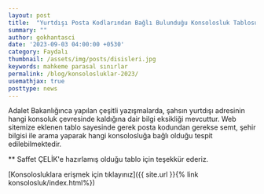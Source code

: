 ```yaml
---
layout: post
title:  "Yurtdışı Posta Kodlarından Bağlı Bulunduğu Konsolosluk Tablosu sisteme eklenmiştir"
summary: ""
author: gokhantasci
date: '2023-09-03 04:00:00 +0530'
category: Faydalı
thumbnail: /assets/img/posts/disisleri.jpg
keywords: mahkeme parasal sınırlar
permalink: /blog/konsolosluklar-2023/
usemathjax: true
posttype: news
---
```


Adalet Bakanlığınca yapılan çeşitli yazışmalarda, şahsın yurtdışı adresinin hangi konsoluk çevresinde kaldığına dair bilgi eksikliği mevcuttur.
Web sitemize eklenen tablo sayesinde gerek posta kodundan gerekse semt, şehir bilgisi ile arama yaparak hangi konsolosluğa bağlı olduğu tespit edilebilmektedir.

** Saffet ÇELİK'e hazırlamış olduğu tablo için teşekkür ederiz.


[Konsolosluklara erişmek için tıklayınız]({{ site.url }}{% link konsolosluk/index.html%})
